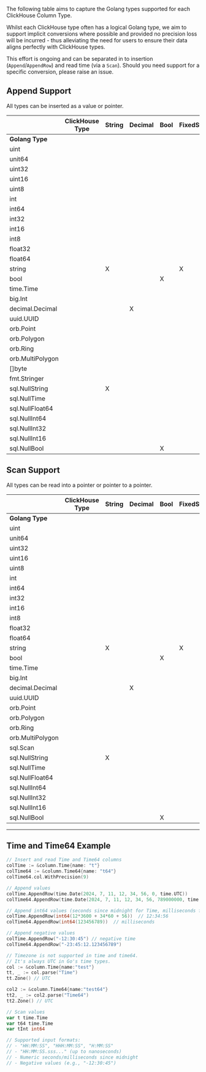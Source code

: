 The following table aims to capture the Golang types supported for each ClickHouse Column Type.

Whilst each ClickHouse type often has a logical Golang type, we aim to support implicit conversions where possible and provided no precision loss will be incurred - thus alleviating the need for users to ensure their data aligns perfectly with ClickHouse types.

This effort is ongoing and can be separated in to insertion (`Append`/`AppendRow`) and read time (via a `Scan`). Should you need support for a specific conversion, please raise an issue.

## Append Support

All types can be inserted as a value or pointer.

|               | **ClickHouse Type** | String | Decimal | Bool | FixedString | UInt8 | UInt16 | UInt32 | UInt64 | UInt128 | UInt256 | Int8 | Int16 | Int32 | Int64 | Int128 | Int256 | Float32 | Float64 | UUID | Date | Date32 | DateTime | DateTime64 | Time | Time64 | Enum8 | Enum16 | Point | Ring | Polygon | MultiPolygon |
|---------------|---------------------|--------|---------|------|-------------|-------|--------|--------|--------|---------|---------|------|-------|-------|-------|--------|--------|---------|---------|------|------|--------|----------|------------|------|--------|-------|--------|-------|------|---------|--------------|
| **Golang Type** |                     |        |         |      |             |       |        |        |        |         |         |      |       |       |       |        |        |         |         |      |      |        |          |            |      |        |       |        |       |      |         |              |
| uint          |                     |        |         |      |             |       |        |        |        |         |         |      |       |       |       |        |        |         |         |      |      |        |          |            |       |        |       |      |         |              |
| unit64        |                     |        |         |      |             |       |        |        |    X   |         |         |      |       |       |       |        |        |         |         |      |      |        |          |            |       |        |       |      |         |              |
| uint32        |                     |        |         |      |             |       |        |    X   |        |         |         |      |       |       |       |        |        |         |         |      |      |        |          |            |       |        |       |      |         |              |
| uint16        |                     |        |         |      |             |       |    X   |        |        |         |         |      |       |       |       |        |        |         |         |      |      |        |          |            |       |        |       |      |         |              |
| uint8         |                     |        |         |      |             |   X   |        |        |        |         |         |      |       |       |       |        |        |         |         |      |      |        |          |            |       |        |       |      |         |              |
| int           |                     |        |         |      |             |       |        |        |        |         |         |      |       |       |       |        |        |         |         |      |      |        |          |            |   X   |    X   |       |      |         |              |
| int64         |                     |        |         |      |             |       |        |        |        |         |         |      |       |       |   X   |        |        |         |         |      |      |        |     X    |      X     |       |        |       |      |         |              |
| int32         |                     |        |         |      |             |       |        |        |        |         |         |      |       |   X   |       |        |        |         |         |      |      |        |          |            |       |        |       |      |         |              |
| int16         |                     |        |         |      |             |       |        |        |        |         |         |      |   X   |       |       |        |        |         |         |      |      |        |          |            |       |    X   |       |      |         |              |
| int8          |                     |        |         |      |             |       |        |        |        |         |         |   X  |       |       |       |        |        |         |         |      |      |        |          |            |   X   |        |       |      |         |              |
| float32       |                     |        |         |      |             |       |        |        |        |         |         |      |       |       |       |        |        |    X    |         |      |      |        |          |            |       |        |       |      |         |              |
| float64       |                     |        |         |      |             |       |        |        |        |         |         |      |       |       |       |        |        |         |    X    |      |      |        |          |            |       |        |       |      |         |              |
| string        |                     |    X   |         |      |      X      |       |        |        |        |         |         |      |       |       |       |        |        |         |         |   X  |   X  |    X   |     X    |      X     |   X   |    X   |       |      |         |              |
| bool          |                     |        |         | X    |             |       |        |        |        |         |         |      |       |       |       |        |        |         |         |      |      |        |          |            |       |        |       |      |         |              |
| time.Time     |                     |        |         |      |             |       |        |        |        |         |         |      |       |       |       |        |        |         |         |      |   X  |    X   |     X    |      X     |  X   |   X    |       |        |       |      |         |              |
| big.Int       |                     |        |         |      |             |       |        |        |        |    X    |    X    |      |       |       |       |    X   |    X   |         |         |      |      |        |          |            |       |        |       |      |         |              |
| decimal.Decimal |                     |        |    X    |      |             |       |        |        |        |         |         |      |       |       |       |        |        |         |         |      |      |        |          |            |       |        |       |      |         |              |
| uuid.UUID     |                     |        |         |      |             |       |        |        |        |         |         |      |       |       |       |        |        |         |         |   X  |      |        |          |            |       |        |       |      |         |              |
| orb.Point     |                     |        |         |      |             |       |        |        |        |         |         |      |       |       |       |        |        |         |         |      |      |        |          |            |       |        |   X   |      |         |              |
| orb.Polygon   |                     |        |         |      |             |       |        |        |        |         |         |      |       |       |       |        |        |         |         |      |      |        |          |            |       |        |       |      |    X    |              |
| orb.Ring      |                     |        |         |      |             |       |        |        |        |         |         |      |       |       |       |        |        |         |         |      |      |        |          |            |       |        |       |   X  |         |              |
| orb.MultiPolygon |                     |        |         |      |             |       |        |        |        |         |         |      |       |       |       |        |        |         |         |      |      |        |          |            |       |        |       |      |         |       X      |
| []byte        |                     |        |         |      |             |       |        |        |        |         |         |      |       |       |       |        |        |         |         |      |      |        |          |            |       |        |       |      |         |       X      |
 | fmt.Stringer  |                     |        |         |      |             |       |        |        |        |         |         |      |       |       |       |        |        |         |         |      |      |        |          |            |       |        |       |      |         |              |
| sql.NullString |                     |    X   |         |      |             |       |        |        |        |         |         |      |       |       |       |        |        |         |         |      |      |        |          |            |       |        |       |      |         |              |
| sql.NullTime  |                     |        |         |      |             |       |        |        |        |         |         |      |       |       |       |        |        |         |         |      |   X  |    X   |     X    |      X     |  X   |   X    |       |        |       |      |         |              |
| sql.NullFloat64 |                     |        |         |      |             |       |        |        |        |         |         |      |       |       |       |        |        |         |    X    |      |      |        |          |            |       |        |       |      |         |              |
| sql.NullInt64 |                     |        |         |      |             |       |        |        |        |         |         |      |       |       |   X   |        |        |         |         |      |      |        |          |            |       |        |       |      |         |              |
| sql.NullInt32 |                     |        |         |      |             |       |        |        |        |         |         |      |       |   X   |       |        |        |         |         |      |      |        |          |            |       |        |       |      |         |              |
| sql.NullInt16 |                     |        |         |      |             |       |        |        |        |         |         |      |   X   |       |       |        |        |         |         |      |      |        |          |            |       |        |       |      |         |              |
| sql.NullBool  |                     |        |         | X    |             |       |        |        |        |         |         |      |       |       |       |        |        |         |         |      |      |        |          |            |       |        |       |      |         |              |

## Scan Support

All types can be read into a pointer or pointer to a pointer.

|               | **ClickHouse Type** | String | Decimal | Bool | FixedString | UInt8 | UInt16 | UInt32 | UInt64 | UInt128 | UInt256 | Int8 | Int16 | Int32 | Int64 | Int128 | Int256 | Float32 | Float64 | UUID | Date | Date32 | DateTime | DateTime64 | Time | Time64 | Enum8 | Enum16 | Point | Ring | Polygon | MultiPolygon |
|---------------|---------------------|--------|---------|------|-------------|-------|--------|--------|--------|---------|---------|------|-------|-------|-------|--------|--------|---------|---------|------|------|--------|----------|------------|------|--------|-------|--------|-------|------|---------|--------------|
| **Golang Type** |                     |        |         |      |             |       |        |        |        |         |         |      |       |       |       |        |        |         |         |      |      |        |          |            |      |        |       |        |       |      |         |              |
| uint          |                     |        |         |      |             |       |        |        |        |         |         |      |       |       |       |        |        |         |         |      |      |        |          |            |       |        |       |      |         |              |
| unit64        |                     |        |         |      |             |       |        |        |    X   |         |         |      |       |       |       |        |        |         |         |      |      |        |          |            |       |        |       |      |         |              |
| uint32        |                     |        |         |      |             |       |        |    X   |        |         |         |      |       |       |       |        |        |         |         |      |      |        |          |            |       |        |       |      |         |              |
| uint16        |                     |        |         |      |             |       |    X   |        |        |         |         |      |       |       |       |        |        |         |         |      |      |        |          |            |       |        |       |      |         |              |
| uint8         |                     |        |         |      |             |   X   |        |        |        |         |         |      |       |       |       |        |        |         |         |      |      |        |          |            |       |        |       |      |         |              |
| int           |                     |        |         |      |             |       |        |        |        |         |         |      |       |       |       |        |        |         |         |      |      |        |          |            |       |        |       |      |         |              |
| int64         |                     |        |         |      |             |       |        |        |        |         |         |      |       |       |   X   |        |        |         |         |      |      |        |     x    |      x     |       |        |       |      |         |              |
| int32         |                     |        |         |      |             |       |        |        |        |         |         |      |       |   X   |       |        |        |         |         |      |      |        |          |            |       |        |       |      |         |              |
| int16         |                     |        |         |      |             |       |        |        |        |         |         |      |   X   |       |       |        |        |         |         |      |      |        |          |            |       |        |       |      |         |              |
| int8          |                     |        |         |      |             |       |        |        |        |         |         |   X  |       |       |       |        |        |         |         |      |      |        |          |            |       |        |       |      |         |              |
| float32       |                     |        |         |      |             |       |        |        |        |         |         |      |       |       |       |        |        |    X    |         |      |      |        |          |            |       |        |       |      |         |              |
| float64       |                     |        |         |      |             |       |        |        |        |         |         |      |       |       |       |        |        |         |    X    |      |      |        |          |            |       |        |       |      |         |              |
| string        |                     |    X   |         |      |      X      |       |        |        |        |         |         |      |       |       |       |        |        |         |         |   X  |      |        |          |            |   X   |    X   |       |      |         |              |
| bool          |                     |        |         | X    |             |       |        |        |        |         |         |      |       |       |       |        |        |         |         |      |      |        |          |            |       |        |       |      |         |              |
| time.Time     |                     |        |         |      |             |       |        |        |        |         |         |      |       |       |       |        |        |         |         |      |   X  |    X   |     X    |      X     |  X   |   X    |       |        |       |      |         |              |
| big.Int       |                     |        |         |      |             |       |        |        |        |    X    |    X    |      |       |       |       |    X   |    X   |         |         |      |      |        |          |            |       |        |       |      |         |              |
| decimal.Decimal |                     |        |    X    |      |             |       |        |        |        |         |         |      |       |       |       |        |        |         |         |      |      |        |          |            |       |        |       |      |         |              |
| uuid.UUID     |                     |        |         |      |             |       |        |        |        |         |         |      |       |       |       |        |        |         |         |   X  |      |        |          |            |       |        |       |      |         |              |
| orb.Point     |                     |        |         |      |             |       |        |        |        |         |         |      |       |       |       |        |        |         |         |      |      |        |          |            |       |        |   X   |      |         |              |
| orb.Polygon   |                     |        |         |      |             |       |        |        |        |         |         |      |       |       |       |        |        |         |         |      |      |        |          |            |       |        |       |      |    X    |              |
| orb.Ring      |                     |        |         |      |             |       |        |        |        |         |         |      |       |       |       |        |        |         |         |      |      |        |          |            |       |        |       |   X  |         |              |
| orb.MultiPolygon |                     |        |         |      |             |       |        |        |        |         |         |      |       |       |       |        |        |         |         |      |      |        |          |            |       |        |       |      |         |       X      |
| sql.Scan      |                     |        |         |      |             |       |        |        |        |         |         |      |       |       |       |        |        |         |         |   X  |   X  |    X   |     X    |      X     |       |        |       |      |         |              |
| sql.NullString |                     |    X   |         |      |             |       |        |        |        |         |         |      |       |       |       |        |        |         |         |      |      |        |          |            |       |        |       |      |         |              |
| sql.NullTime  |                     |        |         |      |             |       |        |        |        |         |         |      |       |       |       |        |        |         |         |      |   X  |    X   |     X    |      X     |  X   |   X    |       |        |       |      |         |              |
| sql.NullFloat64 |                     |        |         |      |             |       |        |        |        |         |         |      |       |       |       |        |        |         |    X    |      |      |        |          |            |       |        |       |      |         |              |
| sql.NullInt64 |                     |        |         |      |             |       |        |        |        |         |         |      |       |       |   X   |        |        |         |         |      |      |        |          |            |       |        |       |      |         |              |
| sql.NullInt32 |                     |        |         |      |             |       |        |        |        |         |         |      |       |   X   |       |        |        |         |         |      |      |        |          |            |       |        |       |      |         |              |
| sql.NullInt16 |                     |        |         |      |             |       |        |        |        |         |         |      |   X   |       |       |        |        |         |         |      |      |        |          |            |       |        |       |      |         |              |
| sql.NullBool  |                     |        |         | X    |             |       |        |        |        |         |         |      |       |       |       |        |        |         |         |      |      |        |          |            |       |        |       |      |         |              |

---

## Time and Time64 Example

```go
// Insert and read Time and Time64 columns
colTime := &column.Time{name: "t"}
colTime64 := &column.Time64{name: "t64"}
colTime64.col.WithPrecision(9)

// Append values
colTime.AppendRow(time.Date(2024, 7, 11, 12, 34, 56, 0, time.UTC))
colTime64.AppendRow(time.Date(2024, 7, 11, 12, 34, 56, 789000000, time.UTC))

// Append int64 values (seconds since midnight for Time, milliseconds for Time64)
colTime.AppendRow(int64(12*3600 + 34*60 + 56))  // 12:34:56
colTime64.AppendRow(int64(123456789))  // milliseconds

// Append negative values
colTime.AppendRow("-12:30:45") // negative time
colTime64.AppendRow("-23:45:12.123456789")

// Timezone is not supported in time and time64.
// It's always UTC in Go's time types.
col := &column.Time{name:"test"}
tt, _ := col.parse("Time")
tt.Zone() // UTC

col2 := &column.Time64{name:"test64"}
tt2, _ := col2.parse("Time64")
tt2.Zone() // UTC

// Scan values
var t time.Time
var t64 time.Time
var tInt int64

// Supported input formats:
// - "HH:MM:SS", "HHH:MM:SS", "H:MM:SS"
// - "HH:MM:SS.sss..." (up to nanoseconds)
// - Numeric seconds/milliseconds since midnight
// - Negative values (e.g., "-12:30:45")
```
